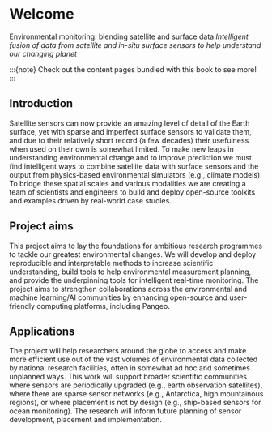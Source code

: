 # Welcome

Environmental monitoring: blending satellite and surface data
*Intelligent fusion of data from satellite and in-situ surface sensors to help understand our changing planet*


:::{note}
Check out the content pages bundled with this book to see more!
:::

## Introduction
Satellite sensors can now provide an amazing level of detail of the Earth surface, yet with sparse and imperfect surface sensors to validate them, and due to their relatively short record (a few decades) their usefulness when used on their own is somewhat limited. To make new leaps in understanding environmental change and to improve prediction we must find intelligent ways to combine satellite data with surface sensors and the output from physics-based environmental simulators (e.g., climate models). To bridge these spatial scales and various modalities we are creating a team of scientists and engineers to build and deploy open-source toolkits and examples driven by real-world case studies.

## Project aims
This project aims to lay the foundations for ambitious research programmes to tackle our greatest environmental changes. We will develop and deploy reproducible and interpretable methods to increase scientific understanding, build tools to help environmental measurement planning, and provide the underpinning tools for intelligent real-time monitoring. The project aims to strengthen collaborations across the environmental and machine learning/AI communities by enhancing open-source and user-friendly computing platforms, including Pangeo.

## Applications
The project will help researchers around the globe to access and make more efficient use out of the vast volumes of environmental data collected by national research facilities, often in somewhat ad hoc and sometimes unplanned ways. This work will support broader scientific communities where sensors are periodically upgraded (e.g., earth observation satellites), where there are sparse sensor networks (e.g., Antarctica, high mountainous regions), or where placement is not by design (e.g., ship-based sensors for ocean monitoring). The research will inform future planning of sensor development, placement and implementation.